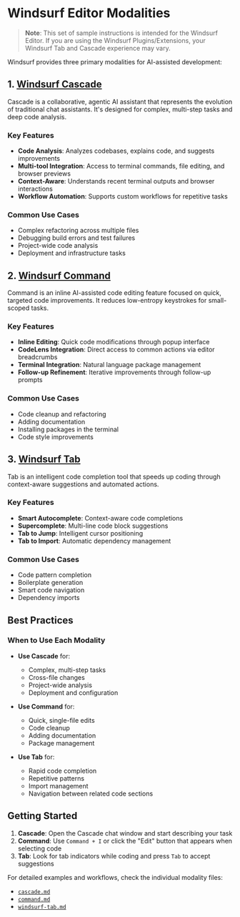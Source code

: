 # Windsurf Editor Modalities

> **Note**: This set of sample instructions is intended for the Windsurf Editor. If you are using the Windsurf Plugins/Extensions, your Windsurf Tab and Cascade experience may vary.

Windsurf provides three primary modalities for AI-assisted development:

## 1. [Windsurf Cascade](./cascade.md)

Cascade is a collaborative, agentic AI assistant that represents the evolution of traditional chat assistants. It's designed for complex, multi-step tasks and deep code analysis.

### Key Features
- **Code Analysis**: Analyzes codebases, explains code, and suggests improvements
- **Multi-tool Integration**: Access to terminal commands, file editing, and browser previews
- **Context-Aware**: Understands recent terminal outputs and browser interactions
- **Workflow Automation**: Supports custom workflows for repetitive tasks

### Common Use Cases
- Complex refactoring across multiple files
- Debugging build errors and test failures
- Project-wide code analysis
- Deployment and infrastructure tasks

## 2. [Windsurf Command](./command.md)

Command is an inline AI-assisted code editing feature focused on quick, targeted code improvements. It reduces low-entropy keystrokes for small-scoped tasks.

### Key Features
- **Inline Editing**: Quick code modifications through popup interface
- **CodeLens Integration**: Direct access to common actions via editor breadcrumbs
- **Terminal Integration**: Natural language package management
- **Follow-up Refinement**: Iterative improvements through follow-up prompts

### Common Use Cases
- Code cleanup and refactoring
- Adding documentation
- Installing packages in the terminal
- Code style improvements

## 3. [Windsurf Tab](./windsurf-tab.md)

Tab is an intelligent code completion tool that speeds up coding through context-aware suggestions and automated actions.

### Key Features
- **Smart Autocomplete**: Context-aware code completions
- **Supercomplete**: Multi-line code block suggestions
- **Tab to Jump**: Intelligent cursor positioning
- **Tab to Import**: Automatic dependency management

### Common Use Cases
- Code pattern completion
- Boilerplate generation
- Smart code navigation
- Dependency imports

## Best Practices

### When to Use Each Modality

- **Use Cascade** for:
  - Complex, multi-step tasks
  - Cross-file changes
  - Project-wide analysis
  - Deployment and configuration

- **Use Command** for:
  - Quick, single-file edits
  - Code cleanup
  - Adding documentation
  - Package management

- **Use Tab** for:
  - Rapid code completion
  - Repetitive patterns
  - Import management
  - Navigation between related code sections

## Getting Started

1. **Cascade**: Open the Cascade chat window and start describing your task
2. **Command**: Use `Command + I` or click the "Edit" button that appears when selecting code
3. **Tab**: Look for tab indicators while coding and press `Tab` to accept suggestions

For detailed examples and workflows, check the individual modality files:
- [`cascade.md`](./cascade.md)
- [`command.md`](./command.md)
- [`windsurf-tab.md`](./windsurf-tab.md)